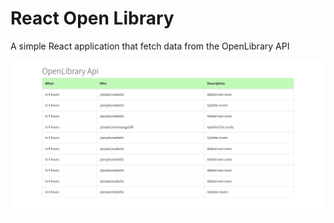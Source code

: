 # React Open Library

A simple React application that fetch data from the OpenLibrary API

![](docs/screenshot.png)
